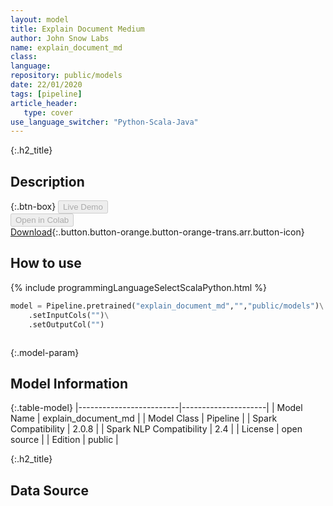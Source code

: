 ```yaml
---
layout: model
title: Explain Document Medium
author: John Snow Labs
name: explain_document_md
class: 
language: 
repository: public/models
date: 22/01/2020
tags: [pipeline]
article_header:
   type: cover
use_language_switcher: "Python-Scala-Java"
---
```


{:.h2_title}
## Description 




{:.btn-box}
<button class="button button-orange" disabled>Live Demo</button><br/><button class="button button-orange" disabled>Open in Colab</button><br/>[Download](https://s3.amazonaws.com/auxdata.johnsnowlabs.com/public/models/explain_document_md_it_2.0.8_2.4_1579722813892.zip){:.button.button-orange.button-orange-trans.arr.button-icon}<br/>

## How to use 
<div class="tabs-box" markdown="1">

{% include programmingLanguageSelectScalaPython.html %}

```python
model = Pipeline.pretrained("explain_document_md","","public/models")\
	.setInputCols("")\
	.setOutputCol("")
```

```scala

```
</div>



{:.model-param}
## Model Information

{:.table-model}
|-------------------------|---------------------|
| Model Name              | explain_document_md |
| Model Class             | Pipeline            |
| Spark Compatibility     | 2.0.8               |
| Spark NLP Compatibility | 2.4                 |
| License                 | open source         |
| Edition                 | public              |




{:.h2_title}
## Data Source


